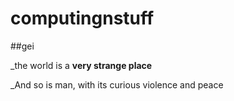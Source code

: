 # computingnstuff
##gei

_the world is a __very strange place__

_And so is man, with its curious violence and peace

